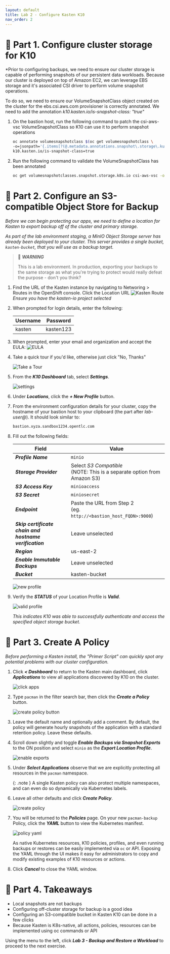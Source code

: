 ```yaml
---
layout: default
title: Lab 2 - Configure Kasten K10
nav_order: 2
---
```


📖 Part 1. Configure cluster storage for K10
======================================
*Prior to configuring backups, we need to ensure our cluster storage is capable of performing snapshots of our persistent data workloads.
Because our cluster is deployed on top of Amazon EC2, we can leverage EBS storage and it's associated CSI driver to perform volume snapshot operations.

To do so, we need to ensure our VolumeSnapshotClass object created on the cluster for the ebs.csi.aws.com provisioner is correctly annotated.  We need to add the annotation
_k10.kasten.io/is-snapshot-class: "true"_

1. On the bastion host, run the following command to patch the csi-aws-vsc VolumeSnapshotClass so K10 can use it to perform snapshot operations

    ```bash
    oc annotate volumesnapshotclass $(oc get volumesnapshotclass \
    -o=jsonpath='{.items[?(@.metadata.annotations.snapshot\.storage\.kubernetes\.io\/is-default-class=="true")].metadata.name}') \
    k10.kasten.io/is-snapshot-class=true
    ```

2. Run the following command to validate the VolumeSnapshotClass has been annotated

    ```bash
    oc get volumesnapshotclasses.snapshot.storage.k8s.io csi-aws-vsc -o yaml
    ```

📖 Part 2. Configure an S3-compatible Object Store for Backup
======================================

*Before we can begin protecting our apps, we need to define a location for Kasten to export backup off of the cluster and primary storage.*

*As part of the lab environment staging, a MinIO Object Storage server has already been deployed to your cluster. This server provides a single bucket, `kasten-bucket`, that you will use as a backup target.*

  > 🚩 ***WARNING***
  >
  > This is a lab environment. In production, exporting your backups to the same storage as what you're trying to protect would really defeat the purpose - don't you think?

1.  Find the URL of the Kasten instance by navigating to Networing > Routes in the OpenShift console. Click the Location URL
    ![Kasten Route](./assets/images/kasten_route.png)
    *Ensure you have the kasten-io project selected*

2.  When prompted for login details, enter the following:

      | **Username** | **Password** |
      |---|---|
      | kasten | kasten123 |

3. When prompted, enter your email and organization and accept the EULA:
   ![EULA](./assets/images/eula.png)

4. Take a quick tour if you'd like, otherwise just click "No, Thanks"

    ![Take a Tour](./assets/images/take_a_tour.png)

5.  From the ***K10 Dashboard*** tab, select ***Settings***.

    ![settings](./assets/images/settings.png)

6. Under ***Locations***, click the ***+ New Profile*** button.

7. From the environment configuration details for your cluster, copy the hostname of your bastion host to your clipboard (the part after _lab-user@_). It should look similar to:

    ```bash
    bastion.xyza.sandbox1234.opentlc.com
    ```

5. Fill out the following fields:

    | **Field** | **Value** |
    |---|---|
    | ***Profile Name*** | `minio` |
    | ***Storage Provider*** | Select *S3 Compatible*<br>(NOTE: This is a separate option from Amazon S3) |
    | ***S3 Access Key*** | `minioaccess` |
    | ***S3 Secret*** | `miniosecret` |
    | ***Endpoint*** | Paste the URL from Step 2<br>(eg. `http://<bastion_host_FQDN>:9000`) |
    | ***Skip certificate chain and hostname verification***| Leave unselected |
    | ***Region*** | us-east-2 |
    | ***Enable Immutable Backups*** | Leave unselected |
    | ***Bucket*** | kasten-bucket |

    ![new profile](./assets/images/new-profile.png)

7. Verify the ***STATUS*** of your Location Profile is ***Valid***.

    ![valid profile](./assets/images/valid-profile.png)

    *This indicates K10 was able to successfully authenticate and access the specified object storage bucket.*

📖 Part 3. Create A Policy
==========================

*Before performing a Kasten install, the "Primer Script" can quickly spot any potential problems with our cluster configuration.*

1. Click ***< Dashboard*** to return to the Kasten main dashboard, click ***Applications*** to view all applications discovered by K10 on the cluster.

    ![click apps](./assets/images/click-apps.png)

2. Type `pacman` in the filter search bar, then click the ***Create a Policy*** button.

    ![create policy button](./assets/images/create-policy-button.png)

3. Leave the default name and optionally add a comment.  By default, the policy will generate hourly snapshots of the application with a standard retention policy. Leave these defaults.

4. Scroll down slightly and toggle ***Enable Backups via Snapshot Exports*** to the ON position and select `minio` as the ***Export Location Profile***.

    ![enable exports](./assets/images/enable-exports.png)

5. Under ***Select Applications*** observe that we are explicitly protecting all resources in the `pacman` namespace.

    {: .note }
    A single Kasten policy can also protect multiple namespaces, and can even do so dynamically via Kubernetes labels.

6. Leave all other defaults and click ***Create Policy***.

    ![create policy](./assets/images/create-policy.png)

7. You will be returned to the ***Policies*** page. On your new `pacman-backup` Policy, click the ***YAML*** button to view the Kubernetes manifest.

    ![policy yaml](./assets/images/policy-yaml.png)

    As native Kubernetes resources, K10 policies, profiles, and even running backups or restores can be easily implemented via `oc` or API. Exposing the YAML through the UI makes it easy for administrators to copy and modify existing examples of K10 resources or actions.

8. Click ***Cancel*** to close the YAML window.


🏁 Part 4. Takeaways
====================

- Local snapshots are not backups
- Configuring off-cluster storage for backup is a good idea
- Configuring an S3-compatible bucket in Kasten K10 can be done in a few clicks
- Because Kasten is K8s-native, all actions, policies, resources can be implemented using oc commands or API

Using the menu to the left, click ***Lab 3 - Backup and Restore a Workload*** to proceed to the next exercise.
